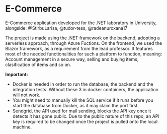 # E-Commerce 

E-Commerce application developed for the .NET laboratory in University, alongside: @StirbuLarisa, @tudor-tess, @radeanuroxana17

The project is made using the .NET framework on the backend, adopting a serverless approach, through Azure Fuctions. On the frontend, we used the Blazor framework, as a requirement from the lead professor.
It features most of the needed functionalities for such a platform to function, meaning: Account management in a secure way, selling and buying items, clasification of items and so on.

**Important:**
- Docker is needed in order to run the database, the backend and the integration tests. Without these 3 in docker containers, the application will not work.
- You might need to manually kill the SQL service if it runs before you start the database from Docker, as it may claim the port first.
- Sendgrid, the API used for mail sending, blocks the API key once it detects it has gone public. Due to the public nature of this repo, an API key is required to be changed once the project is pulled onto the local machine.
